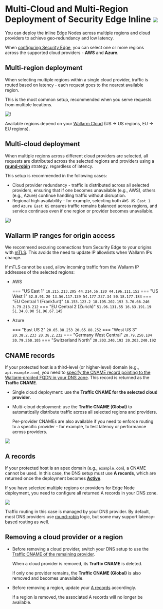 # Multi-Cloud and Multi-Region Deployment of Security Edge Inline <a href="../../../../about-wallarm/subscription-plans/#security-edge-paid-plan"><img src="../../../../images/security-edge-tag.svg" style="border: none;"></a>

You can deploy the inline Edge Nodes across multiple regions and cloud providers to achieve geo‑redundancy and low latency.

When [configuring Security Edge](deployment.md), you can select one or more regions across the supported cloud providers - **AWS** and **Azure**.

## Multi-region deployment

When selecting multiple regions within a single cloud provider, traffic is routed based on latency - each request goes to the nearest available region.

This is the most common setup, recommended when you serve requests from multiple locations.

![!](../../../images/waf-installation/security-edge/inline/multi-region-edge-nodes.png)

Available regions depend on your [Wallarm Cloud](../../../about-wallarm/overview.md#cloud) (US → US regions, EU → EU regions).

## Multi-cloud deployment

When multiple regions across different cloud providers are selected, all requests are distributed across the selected regions and providers using a **[round‑robin](https://en.wikipedia.org/wiki/Round-robin_DNS)** strategy, regardless of latency.

This setup is recommended in the following cases:

* Cloud provider redundancy - traffic is distributed across all selected providers, ensuring that if one becomes unavailable (e.g., AWS), others (e.g., Azure) continue handling traffic without disruption.
* Regional high availability - for example, selecting both `AWS US East 1` and `Azure East US` ensures traffic remains balanced across regions, and service continues even if one region or provider becomes unavailable.

![!](../../../images/waf-installation/security-edge/inline/multi-cloud-edge-nodes.png)

## Wallarm IP ranges for origin access

We recommend securing connections from Security Edge to your origins with [mTLS](mtls.md). This avoids the need to update IP allowlists when Wallarm IPs change.

If mTLS cannot be used, allow incoming traffic from the Wallarm IP addresses of the selected regions:

* AWS

    === "US East 1"
        ```
        18.215.213.205
        44.214.56.120
        44.196.111.152
        ```
    === "US West 1"
        ```
        52.8.91.20
        13.56.117.139
        54.177.237.34
        50.18.177.184
        ```
    === "EU Central 1 (Frankfurt)"
        ```
        18.153.123.2
        18.195.202.193
        3.76.66.246
        3.79.213.212
        ```
    === "EU Central 2 (Zurich)"
        ```
        51.96.131.55
        16.63.191.19
        51.34.0.90
        51.96.67.145
        ```

* Azure

    === "East US 2"
        ```
        20.65.88.253
        20.65.88.252
        ```
    === "West US 3"
        ```
        20.38.2.233
        20.38.2.232
        ```
    === "Germany West Central"
        ```
        20.79.250.104
        20.79.250.105
        ```
    === "Switzerland North"
        ```
        20.203.240.193
        20.203.240.192
        ```

## CNAME records

If your protected host is a third-level (or higher-level) domain (e.g., `api.example.com`), you need to [specify the CNAME record pointing to the Wallarm‑proided FQDN in your DNS zone](deployment.md#6-routing-traffic-to-the-edge-node). This record is returned as the **Traffic CNAME**.

* Single cloud deployment: use the **Traffic CNAME for the selected cloud provider**.
* Multi-cloud deployment: use the **Traffic CNAME (Global)** to automatically distribute traffic across all selected regions and providers.

    Per-provider CNAMEs are also available if you need to enforce routing to a specific provider - for example, to test latency or performance across providers.

![](../../../images/waf-installation/security-edge/inline/traffic-cname.png)

## A records

If your protected host is an apex domain (e.g., `example.com`), a CNAME cannot be used. In this case, the DNS setup must use **A records**, which are returned once the deployment becomes [**Active**](upgrade-and-management.md#statuses).

If you have selected multiple regions or providers for Edge Node deployment, you need to configure all returned A records in your DNS zone.

![](../../../images/waf-installation/security-edge/inline/a-records.png)

Traffic routing in this case is managed by your DNS provider. By default, most DNS providers use [round-robin](https://en.wikipedia.org/wiki/Round-robin_DNS) logic, but some may support latency-based routing as well.

## Removing a cloud provider or a region

* Before removing a cloud provider, switch your DNS setup to use the [Traffic CNAME of the remaining provider](#cname-records).

    When a cloud provider is removed, its **Traffic CNAME** is deleted.
    
    If only one provider remains, the **Traffic CNAME (Global)** is also removed and becomes unavailable.
* Before removing a region, update your [A records](#a-records) accordingly.

    If a region is removed, the associated A records will no longer be available.
